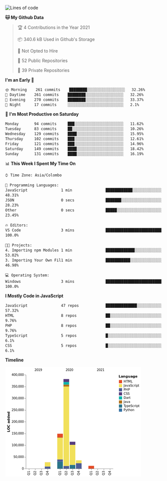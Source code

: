 
<!--START_SECTION:waka-->
![Lines of code](https://img.shields.io/badge/From%20Hello%20World%20I%27ve%20Written-726175%20lines%20of%20code-blue)

**🐱 My Github Data** 

> 🏆 4 Contributions in the Year 2021
 > 
> 📦 340.6 kB Used in Github's Storage 
 > 
> 🚫 Not Opted to Hire
 > 
> 📜 52 Public Repositories 
 > 
> 🔑 39 Private Repositories  
 > 
**I'm an Early 🐤** 

```text
🌞 Morning    261 commits    ████████░░░░░░░░░░░░░░░░░   32.26% 
🌆 Daytime    261 commits    ████████░░░░░░░░░░░░░░░░░   32.26% 
🌃 Evening    270 commits    ████████░░░░░░░░░░░░░░░░░   33.37% 
🌙 Night      17 commits     ░░░░░░░░░░░░░░░░░░░░░░░░░   2.1%

```
📅 **I'm Most Productive on Saturday** 

```text
Monday       94 commits     ███░░░░░░░░░░░░░░░░░░░░░░   11.62% 
Tuesday      83 commits     ██░░░░░░░░░░░░░░░░░░░░░░░   10.26% 
Wednesday    129 commits    ████░░░░░░░░░░░░░░░░░░░░░   15.95% 
Thursday     102 commits    ███░░░░░░░░░░░░░░░░░░░░░░   12.61% 
Friday       121 commits    ███░░░░░░░░░░░░░░░░░░░░░░   14.96% 
Saturday     149 commits    ████░░░░░░░░░░░░░░░░░░░░░   18.42% 
Sunday       131 commits    ████░░░░░░░░░░░░░░░░░░░░░   16.19%

```


📊 **This Week I Spent My Time On** 

```text
⌚︎ Time Zone: Asia/Colombo

💬 Programming Languages: 
JavaScript               1 min               ████████████░░░░░░░░░░░░░   48.31% 
JSON                     0 secs              ███████░░░░░░░░░░░░░░░░░░   28.23% 
Other                    0 secs              █████░░░░░░░░░░░░░░░░░░░░   23.45%

🔥 Editors: 
VS Code                  3 mins              █████████████████████████   100.0%

🐱‍💻 Projects: 
4. Importing npm Modules 1 min               █████████████░░░░░░░░░░░░   53.02% 
3. Importing Your Own Fil1 min               ███████████░░░░░░░░░░░░░░   46.98%

💻 Operating System: 
Windows                  3 mins              █████████████████████████   100.0%

```

**I Mostly Code in JavaScript** 

```text
JavaScript               47 repos            ██████████████░░░░░░░░░░░   57.32% 
HTML                     8 repos             ██░░░░░░░░░░░░░░░░░░░░░░░   9.76% 
PHP                      8 repos             ██░░░░░░░░░░░░░░░░░░░░░░░   9.76% 
TypeScript               5 repos             █░░░░░░░░░░░░░░░░░░░░░░░░   6.1% 
CSS                      5 repos             █░░░░░░░░░░░░░░░░░░░░░░░░   6.1%

```


**Timeline**

![Chart not found](https://raw.githubusercontent.com/ccweerasinghe1994/ccweerasinghe1994/master/charts/bar_graph.png) 


<!--END_SECTION:waka-->
